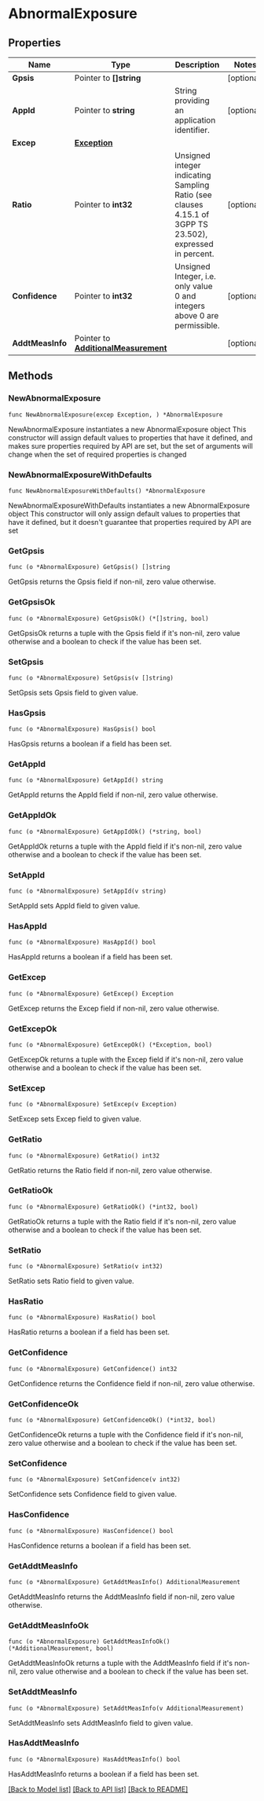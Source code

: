 # AbnormalExposure

## Properties

Name | Type | Description | Notes
------------ | ------------- | ------------- | -------------
**Gpsis** | Pointer to **[]string** |  | [optional] 
**AppId** | Pointer to **string** | String providing an application identifier. | [optional] 
**Excep** | [**Exception**](Exception.md) |  | 
**Ratio** | Pointer to **int32** | Unsigned integer indicating Sampling Ratio (see clauses 4.15.1 of 3GPP TS 23.502), expressed in percent.   | [optional] 
**Confidence** | Pointer to **int32** | Unsigned Integer, i.e. only value 0 and integers above 0 are permissible. | [optional] 
**AddtMeasInfo** | Pointer to [**AdditionalMeasurement**](AdditionalMeasurement.md) |  | [optional] 

## Methods

### NewAbnormalExposure

`func NewAbnormalExposure(excep Exception, ) *AbnormalExposure`

NewAbnormalExposure instantiates a new AbnormalExposure object
This constructor will assign default values to properties that have it defined,
and makes sure properties required by API are set, but the set of arguments
will change when the set of required properties is changed

### NewAbnormalExposureWithDefaults

`func NewAbnormalExposureWithDefaults() *AbnormalExposure`

NewAbnormalExposureWithDefaults instantiates a new AbnormalExposure object
This constructor will only assign default values to properties that have it defined,
but it doesn't guarantee that properties required by API are set

### GetGpsis

`func (o *AbnormalExposure) GetGpsis() []string`

GetGpsis returns the Gpsis field if non-nil, zero value otherwise.

### GetGpsisOk

`func (o *AbnormalExposure) GetGpsisOk() (*[]string, bool)`

GetGpsisOk returns a tuple with the Gpsis field if it's non-nil, zero value otherwise
and a boolean to check if the value has been set.

### SetGpsis

`func (o *AbnormalExposure) SetGpsis(v []string)`

SetGpsis sets Gpsis field to given value.

### HasGpsis

`func (o *AbnormalExposure) HasGpsis() bool`

HasGpsis returns a boolean if a field has been set.

### GetAppId

`func (o *AbnormalExposure) GetAppId() string`

GetAppId returns the AppId field if non-nil, zero value otherwise.

### GetAppIdOk

`func (o *AbnormalExposure) GetAppIdOk() (*string, bool)`

GetAppIdOk returns a tuple with the AppId field if it's non-nil, zero value otherwise
and a boolean to check if the value has been set.

### SetAppId

`func (o *AbnormalExposure) SetAppId(v string)`

SetAppId sets AppId field to given value.

### HasAppId

`func (o *AbnormalExposure) HasAppId() bool`

HasAppId returns a boolean if a field has been set.

### GetExcep

`func (o *AbnormalExposure) GetExcep() Exception`

GetExcep returns the Excep field if non-nil, zero value otherwise.

### GetExcepOk

`func (o *AbnormalExposure) GetExcepOk() (*Exception, bool)`

GetExcepOk returns a tuple with the Excep field if it's non-nil, zero value otherwise
and a boolean to check if the value has been set.

### SetExcep

`func (o *AbnormalExposure) SetExcep(v Exception)`

SetExcep sets Excep field to given value.


### GetRatio

`func (o *AbnormalExposure) GetRatio() int32`

GetRatio returns the Ratio field if non-nil, zero value otherwise.

### GetRatioOk

`func (o *AbnormalExposure) GetRatioOk() (*int32, bool)`

GetRatioOk returns a tuple with the Ratio field if it's non-nil, zero value otherwise
and a boolean to check if the value has been set.

### SetRatio

`func (o *AbnormalExposure) SetRatio(v int32)`

SetRatio sets Ratio field to given value.

### HasRatio

`func (o *AbnormalExposure) HasRatio() bool`

HasRatio returns a boolean if a field has been set.

### GetConfidence

`func (o *AbnormalExposure) GetConfidence() int32`

GetConfidence returns the Confidence field if non-nil, zero value otherwise.

### GetConfidenceOk

`func (o *AbnormalExposure) GetConfidenceOk() (*int32, bool)`

GetConfidenceOk returns a tuple with the Confidence field if it's non-nil, zero value otherwise
and a boolean to check if the value has been set.

### SetConfidence

`func (o *AbnormalExposure) SetConfidence(v int32)`

SetConfidence sets Confidence field to given value.

### HasConfidence

`func (o *AbnormalExposure) HasConfidence() bool`

HasConfidence returns a boolean if a field has been set.

### GetAddtMeasInfo

`func (o *AbnormalExposure) GetAddtMeasInfo() AdditionalMeasurement`

GetAddtMeasInfo returns the AddtMeasInfo field if non-nil, zero value otherwise.

### GetAddtMeasInfoOk

`func (o *AbnormalExposure) GetAddtMeasInfoOk() (*AdditionalMeasurement, bool)`

GetAddtMeasInfoOk returns a tuple with the AddtMeasInfo field if it's non-nil, zero value otherwise
and a boolean to check if the value has been set.

### SetAddtMeasInfo

`func (o *AbnormalExposure) SetAddtMeasInfo(v AdditionalMeasurement)`

SetAddtMeasInfo sets AddtMeasInfo field to given value.

### HasAddtMeasInfo

`func (o *AbnormalExposure) HasAddtMeasInfo() bool`

HasAddtMeasInfo returns a boolean if a field has been set.


[[Back to Model list]](../README.md#documentation-for-models) [[Back to API list]](../README.md#documentation-for-api-endpoints) [[Back to README]](../README.md)


